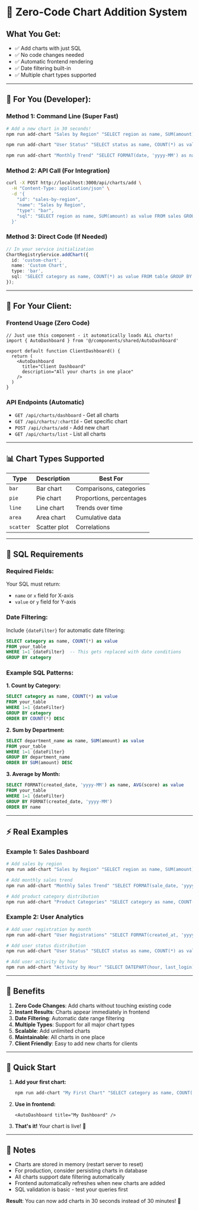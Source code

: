 # 🚀 Zero-Code Chart Addition System

## **What You Get:**
- ✅ Add charts with just SQL
- ✅ No code changes needed
- ✅ Automatic frontend rendering
- ✅ Date filtering built-in
- ✅ Multiple chart types supported

---

## **🎯 For You (Developer):**

### **Method 1: Command Line (Super Fast)**
```bash
# Add a new chart in 30 seconds!
npm run add-chart "Sales by Region" "SELECT region as name, SUM(amount) as value FROM sales GROUP BY region" "bar"

npm run add-chart "User Status" "SELECT status as name, COUNT(*) as value FROM users GROUP BY status" "pie"

npm run add-chart "Monthly Trend" "SELECT FORMAT(date, 'yyyy-MM') as name, COUNT(*) as value FROM events GROUP BY FORMAT(date, 'yyyy-MM') ORDER BY name" "line"
```

### **Method 2: API Call (For Integration)**
```bash
curl -X POST http://localhost:3000/api/charts/add \
  -H "Content-Type: application/json" \
  -d '{
    "id": "sales-by-region",
    "name": "Sales by Region", 
    "type": "bar",
    "sql": "SELECT region as name, SUM(amount) as value FROM sales GROUP BY region"
  }'
```

### **Method 3: Direct Code (If Needed)**
```typescript
// In your service initialization
ChartRegistryService.addChart({
  id: 'custom-chart',
  name: 'Custom Chart',
  type: 'bar',
  sql: 'SELECT category as name, COUNT(*) as value FROM table GROUP BY category'
});
```

---

## **🎨 For Your Client:**

### **Frontend Usage (Zero Code)**
```tsx
// Just use this component - it automatically loads ALL charts!
import { AutoDashboard } from '@/components/shared/AutoDashboard'

export default function ClientDashboard() {
  return (
    <AutoDashboard 
      title="Client Dashboard"
      description="All your charts in one place"
    />
  )
}
```

### **API Endpoints (Automatic)**
- `GET /api/charts/dashboard` - Get all charts
- `GET /api/charts/:chartId` - Get specific chart
- `POST /api/charts/add` - Add new chart
- `GET /api/charts/list` - List all charts

---

## **📊 Chart Types Supported**

| Type | Description | Best For |
|------|-------------|----------|
| `bar` | Bar chart | Comparisons, categories |
| `pie` | Pie chart | Proportions, percentages |
| `line` | Line chart | Trends over time |
| `area` | Area chart | Cumulative data |
| `scatter` | Scatter plot | Correlations |

---

## **🔧 SQL Requirements**

### **Required Fields:**
Your SQL must return:
- `name` or `x` field for X-axis
- `value` or `y` field for Y-axis

### **Date Filtering:**
Include `{dateFilter}` for automatic date filtering:
```sql
SELECT category as name, COUNT(*) as value 
FROM your_table 
WHERE 1=1 {dateFilter}  -- This gets replaced with date conditions
GROUP BY category
```

### **Example SQL Patterns:**

**1. Count by Category:**
```sql
SELECT category as name, COUNT(*) as value
FROM your_table 
WHERE 1=1 {dateFilter}
GROUP BY category
ORDER BY COUNT(*) DESC
```

**2. Sum by Department:**
```sql
SELECT department_name as name, SUM(amount) as value
FROM your_table 
WHERE 1=1 {dateFilter}
GROUP BY department_name
ORDER BY SUM(amount) DESC
```

**3. Average by Month:**
```sql
SELECT FORMAT(created_date, 'yyyy-MM') as name, AVG(score) as value
FROM your_table 
WHERE 1=1 {dateFilter}
GROUP BY FORMAT(created_date, 'yyyy-MM')
ORDER BY name
```

---

## **⚡ Real Examples**

### **Example 1: Sales Dashboard**
```bash
# Add sales by region
npm run add-chart "Sales by Region" "SELECT region as name, SUM(amount) as value FROM sales WHERE 1=1 {dateFilter} GROUP BY region ORDER BY SUM(amount) DESC" "bar"

# Add monthly sales trend
npm run add-chart "Monthly Sales Trend" "SELECT FORMAT(sale_date, 'yyyy-MM') as name, SUM(amount) as value FROM sales WHERE 1=1 {dateFilter} GROUP BY FORMAT(sale_date, 'yyyy-MM') ORDER BY name" "line"

# Add product category distribution
npm run add-chart "Product Categories" "SELECT category as name, COUNT(*) as value FROM products WHERE 1=1 {dateFilter} GROUP BY category" "pie"
```

### **Example 2: User Analytics**
```bash
# Add user registration by month
npm run add-chart "User Registrations" "SELECT FORMAT(created_at, 'yyyy-MM') as name, COUNT(*) as value FROM users WHERE 1=1 {dateFilter} GROUP BY FORMAT(created_at, 'yyyy-MM') ORDER BY name" "line"

# Add user status distribution
npm run add-chart "User Status" "SELECT status as name, COUNT(*) as value FROM users WHERE 1=1 {dateFilter} GROUP BY status" "pie"

# Add user activity by hour
npm run add-chart "Activity by Hour" "SELECT DATEPART(hour, last_login) as name, COUNT(*) as value FROM users WHERE last_login IS NOT NULL AND 1=1 {dateFilter} GROUP BY DATEPART(hour, last_login) ORDER BY name" "bar"
```

---

## **🎉 Benefits**

1. **Zero Code Changes**: Add charts without touching existing code
2. **Instant Results**: Charts appear immediately in frontend
3. **Date Filtering**: Automatic date range filtering
4. **Multiple Types**: Support for all major chart types
5. **Scalable**: Add unlimited charts
6. **Maintainable**: All charts in one place
7. **Client Friendly**: Easy to add new charts for clients

---

## **🚀 Quick Start**

1. **Add your first chart:**
   ```bash
   npm run add-chart "My First Chart" "SELECT category as name, COUNT(*) as value FROM my_table GROUP BY category" "bar"
   ```

2. **Use in frontend:**
   ```tsx
   <AutoDashboard title="My Dashboard" />
   ```

3. **That's it!** Your chart is live! 🎉

---

## **📝 Notes**

- Charts are stored in memory (restart server to reset)
- For production, consider persisting charts in database
- All charts support date filtering automatically
- Frontend automatically refreshes when new charts are added
- SQL validation is basic - test your queries first

**Result**: You can now add charts in 30 seconds instead of 30 minutes! 🚀
